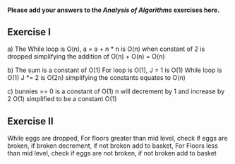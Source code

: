 #### Please add your answers to the ***Analysis of  Algorithms*** exercises here.

## Exercise I

a)
   The While loop is O(n), 
   a = a + n * n is O(n) when constant of 2 is dropped
   simplifying the addition of O(n) + O(n) = O(n)

b)
    The sum is a constant of O(1)
    For loop is O(1), J = 1 is O(1)
    While loop is O(1) J *= 2 is O(2n)
    simplifying the constants equates to O(n)

c)
     bunnies == 0 is a constant of O(1)
    n will decrement by 1 and increase by 2 O(1)
    simplified to be a constant O(1)

## Exercise II


While eggs are dropped,
For floors greater than mid level,
check if eggs are broken,
if broken decrement,
if not broken add to basket,
For Floors less than mid level,
check if eggs are not broken,
if not broken add to basket
